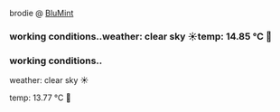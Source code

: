 brodie @ [BluMint](https://www.linkedin.com/company/blumint-io/)

<!--weather_start-->
### working conditions..weather: clear sky ☀️temp: 14.85 °C 👕<!--weather_end-->
<!--weather_start-->
### working conditions..

weather: clear sky ☀️

temp: 13.77 °C 👕
<!--weather_end-->

